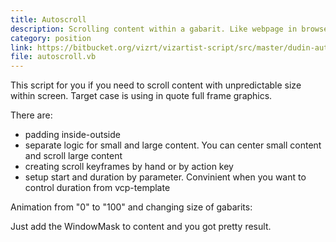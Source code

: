 ```yaml
---
title: Autoscroll
description: Scrolling content within a gabarit. Like webpage in browser window.
category: position
link: https://bitbucket.org/vizrt/vizartist-script/src/master/dudin-autoscroll/
file: autoscroll.vb
---
```


<interface-description image="autoscroll-ui.png" />

This script for you if you need to scroll content with unpredictable size within screen. Target case is using in quote full frame graphics.

There are:
* padding inside-outside
* separate logic for small and large content. You can center small content and scroll large content
* creating scroll keyframes by hand or by action key
* setup start and duration by parameter. Convinient when you want to control duration from vcp-template

Animation from "0" to "100" and changing size of gabarits:

<media-youtube url="https://www.youtube.com/embed/IH3uij2rtTs" />

Just add the WindowMask to content and you got pretty result.
